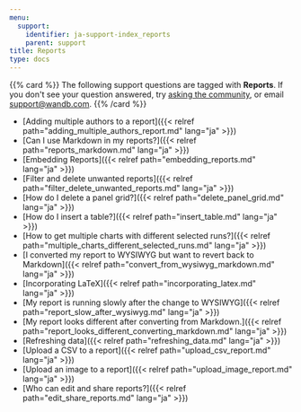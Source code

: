 ```yaml
---
menu:
  support:
    identifier: ja-support-index_reports
    parent: support
title: Reports
type: docs
---
```


{{% card %}}
The following support questions are tagged with **Reports**. If you don't see 
your question answered, try [asking the community](https://community.wandb.ai/), 
or email [support@wandb.com](mailto:support@wandb.com).
{{% /card %}}

- [Adding multiple authors to a report]({{< relref path="adding_multiple_authors_report.md" lang="ja" >}})
- [Can I use Markdown in my reports?]({{< relref path="reports_markdown.md" lang="ja" >}})
- [Embedding Reports]({{< relref path="embedding_reports.md" lang="ja" >}})
- [Filter and delete unwanted reports]({{< relref path="filter_delete_unwanted_reports.md" lang="ja" >}})
- [How do I delete a panel grid?]({{< relref path="delete_panel_grid.md" lang="ja" >}})
- [How do I insert a table?]({{< relref path="insert_table.md" lang="ja" >}})
- [How to get multiple charts with different selected runs?]({{< relref path="multiple_charts_different_selected_runs.md" lang="ja" >}})
- [I converted my report to WYSIWYG but want to revert back to Markdown]({{< relref path="convert_from_wysiwyg_markdown.md" lang="ja" >}})
- [Incorporating LaTeX]({{< relref path="incorporating_latex.md" lang="ja" >}})
- [My report is running slowly after the change to WYSIWYG]({{< relref path="report_slow_after_wysiwyg.md" lang="ja" >}})
- [My report looks different after converting from Markdown.]({{< relref path="report_looks_different_converting_markdown.md" lang="ja" >}})
- [Refreshing data]({{< relref path="refreshing_data.md" lang="ja" >}})
- [Upload a CSV to a report]({{< relref path="upload_csv_report.md" lang="ja" >}})
- [Upload an image to a report]({{< relref path="upload_image_report.md" lang="ja" >}})
- [Who can edit and share reports?]({{< relref path="edit_share_reports.md" lang="ja" >}})